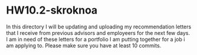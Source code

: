 # HW10.2-skroknoa
In this directory I will be updating and uploading my recommendation letters that I receive from previous advisors and employeers for the next few days.
I am in need of these letters for a portfolio I am putting together for a job i am applying to. 
Please make sure you have at least 10 commits.
